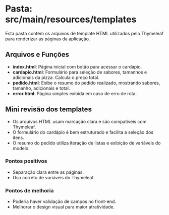 # Pasta: src/main/resources/templates

Esta pasta contém os arquivos de template HTML utilizados pelo Thymeleaf para renderizar as páginas da aplicação.

## Arquivos e Funções

- **index.html**: Página inicial com botão para acessar o cardápio.
- **cardapio.html**: Formulário para seleção de sabores, tamanhos e adicionais da pizza. Calcula o preço total.
- **pedido.html**: Exibe o resumo do pedido realizado, mostrando sabores, tamanho, adicionais e total.
- **error.html**: Página simples exibida em caso de erro de rota.

## Mini revisão dos templates
- Os arquivos HTML usam marcação clara e são compatíveis com Thymeleaf.
- O formulário do cardápio é bem estruturado e facilita a seleção dos itens.
- O resumo do pedido utiliza iteração de listas e exibição de variáveis do modelo.

### Pontos positivos
- Separação clara entre as páginas.
- Uso correto de variáveis do Thymeleaf.

### Pontos de melhoria
- Poderia haver validação de campos no front-end.
- Melhorar o design visual para maior atratividade.
